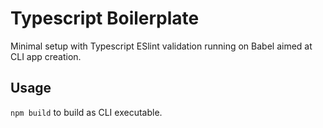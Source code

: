 # Typescript Boilerplate

Minimal setup with Typescript ESlint validation running on Babel aimed at CLI app creation.

## Usage

`npm build` to build as CLI executable.
